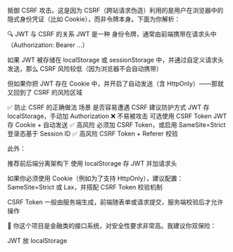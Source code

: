 

抵御 CSRF 攻击。这是因为 CSRF（跨站请求伪造）利用的是用户在浏览器中的隐式身份凭证（比如 Cookie），而非令牌本身。下面为你解析：

🔍 JWT 与 CSRF 的关系
JWT 是一种 身份令牌，通常由前端携带在请求头中（Authorization: Bearer ...）

如果 JWT 被存储在 localStorage 或 sessionStorage 中，并通过自定义请求头发送，那么 CSRF 风险较低（因为浏览器不会自动携带）

但如果你把 JWT 存在 Cookie 中，并开启了自动发送（含 HttpOnly）——那就又回到了 CSRF 的风险区域

✅ 防止 CSRF 的正确做法
场景	是否容易遭遇 CSRF	建议防护方式
JWT 存 localStorage，手动加 Authorization	❌ 不易被攻击	可选使用 CSRF Token
JWT 存 Cookie + 自动发送	✅ 高风险	必须加 CSRF Token，或启用 SameSite=Strict
登录态基于 Session ID	✅ 高风险	CSRF Token + Referer 校验


此外：

推荐前后端分离架构下 使用 localStorage 存 JWT 并加请求头

如果你必须使用 Cookie（例如为了支持 HttpOnly），建议配置：SameSite=Strict 或 Lax，并搭配 CSRF Token 校验机制

CSRF Token 一般由服务端生成，前端随表单或请求提交，服务端校验后才允许操作

🧠 你这个项目是金融类的接口系统，对安全性要求非常高。我建议你双保险：

JWT 放 localStorage